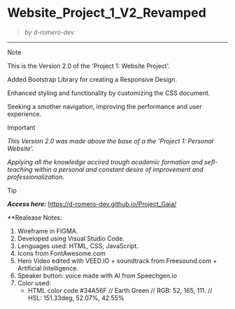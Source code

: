 # Website_Project_1_V2_Revamped
> <i> by d-romero-dev</i>
------------------------
>[!NOTE]
>This is the Version 2.0 of the 'Project 1: Website Project'.
>
>Added Bootstrap Library for creating a  Responsive Design.
>
>Enhanced styling and functionality by customizing the CSS document.
>
>Seeking a smother navigation, improving the performance and user experience.

>[!IMPORTANT]
>*This Version 2.0 was made above the base of a the 'Project 1: Personal Website'.*
>
>*Applying all the knowledge accired trough academic formation and sefl-teaching within a personal and constant desire of improvement and professionalization.*

>[!TIP]
><b><i>Access here:</i></b> https://d-romero-dev.github.io/Project_Gaia/


**Realease Notes:
1) Wireframe in FIGMA.
2) Developed using Visual Studio Code.
3) Lenguages used: HTML, CSS, JavaScript.
4) Icons from FontAwesome.com
5) Hero Video edited with VEED.IO + soundtrack from Freesound.com + Artificial Intelligence.
6) Speaker button: voice made with AI from Speechgen.io
7) Color used:
   * HTML color code #34A56F // Earth Green //
RGB: 52, 165, 111. //
HSL: 151.33deg, 52.07%, 42.55%
  

